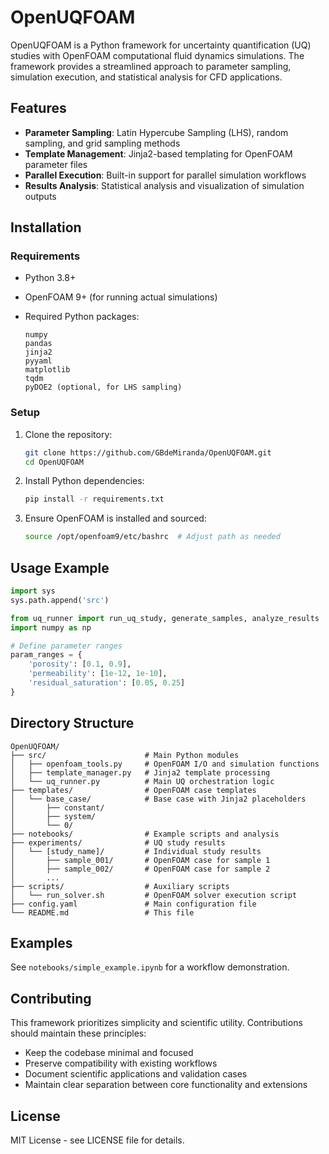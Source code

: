 # OpenUQFOAM

OpenUQFOAM is a Python framework for uncertainty quantification (UQ) studies with OpenFOAM computational fluid dynamics simulations. The framework provides a streamlined approach to parameter sampling, simulation execution, and statistical analysis for CFD applications.

## Features

- **Parameter Sampling**: Latin Hypercube Sampling (LHS), random sampling, and grid sampling methods
- **Template Management**: Jinja2-based templating for OpenFOAM parameter files
- **Parallel Execution**: Built-in support for parallel simulation workflows
- **Results Analysis**: Statistical analysis and visualization of simulation outputs

## Installation

### Requirements

- Python 3.8+
- OpenFOAM 9+ (for running actual simulations)
- Required Python packages:

  ```
  numpy
  pandas
  jinja2
  pyyaml
  matplotlib
  tqdm
  pyDOE2 (optional, for LHS sampling)
  ```

### Setup

1. Clone the repository:
   ```bash
   git clone https://github.com/GBdeMiranda/OpenUQFOAM.git
   cd OpenUQFOAM
   ```

2. Install Python dependencies:
   ```bash
   pip install -r requirements.txt
   ```

3. Ensure OpenFOAM is installed and sourced:
   ```bash
   source /opt/openfoam9/etc/bashrc  # Adjust path as needed
   ```

## Usage Example

```python
import sys
sys.path.append('src')

from uq_runner import run_uq_study, generate_samples, analyze_results
import numpy as np

# Define parameter ranges
param_ranges = {
    'porosity': [0.1, 0.9],
    'permeability': [1e-12, 1e-10],
    'residual_saturation': [0.05, 0.25]
}


```

## Directory Structure

```
OpenUQFOAM/
├── src/                      # Main Python modules
│   ├── openfoam_tools.py     # OpenFOAM I/O and simulation functions
│   ├── template_manager.py   # Jinja2 template processing
│   └── uq_runner.py          # Main UQ orchestration logic
├── templates/                # OpenFOAM case templates
│   └── base_case/            # Base case with Jinja2 placeholders
│       ├── constant/
│       ├── system/
│       └── 0/
├── notebooks/                # Example scripts and analysis
├── experiments/              # UQ study results
│   └── [study_name]/         # Individual study results
│       ├── sample_001/       # OpenFOAM case for sample 1
│       ├── sample_002/       # OpenFOAM case for sample 2
│       ...
├── scripts/                  # Auxiliary scripts
│   └── run_solver.sh         # OpenFOAM solver execution script
├── config.yaml               # Main configuration file
└── README.md                 # This file
```

## Examples

See `notebooks/simple_example.ipynb` for a workflow demonstration.

## Contributing

This framework prioritizes simplicity and scientific utility. Contributions should maintain these principles:

- Keep the codebase minimal and focused
- Preserve compatibility with existing workflows
- Document scientific applications and validation cases
- Maintain clear separation between core functionality and extensions

## License

MIT License - see LICENSE file for details.
